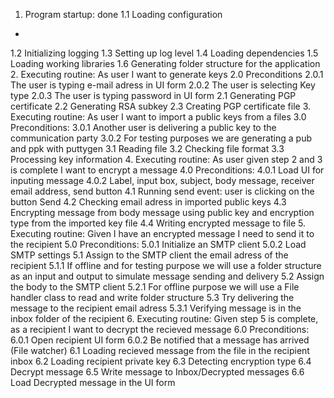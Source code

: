 1. Program startup: done
1.1 Loading configuration
- 
1.2 Initializing logging
1.3 Setting up log level
1.4 Loading dependencies
1.5 Loading working libraries
1.6 Generating folder structure for the application
2. Executing routine: As user I want to generate keys
   2.0 Preconditions
    2.0.1 The user is typing e-mail adress in UI form
    2.0.2 The user is selecting Key type
    2.0.3 The user is typing password in UI form
   2.1 Generating PGP certificate
   2.2 Generating RSA subkey
   2.3 Creating PGP certificate file
3. Executing routine: As user I want to import a public keys from a files
   3.0 Preconditions:
    3.0.1 Another user is delivering a public key to the communication party
    3.0.2 For testing purposes we are generating a pub and ppk with puttygen
   3.1 Reading file
   3.2 Checking file format
   3.3 Processing key information
4. Executing routine: As user given step 2 and 3 is complete I want to encrypt a message
   4.0 Preconditions:
    4.0.1 Load UI for inputing message
    4.0.2 Label, input box, subject, body message, receiver email address, send button
   4.1 Running send event: user is clicking on the button Send
   4.2 Checking email adress in imported public keys
   4.3 Encrypting message from body message using public key and encryption type from the imported key file
   4.4 Writing encrypted message to file
5. Executing routine: Given I have an encrypted message I need to send it to the recipient 
   5.0 Preconditions:
    5.0.1 Initialize an SMTP client
    5.0.2 Load SMTP settings
   5.1 Assign to the SMTP client the email adress of the recipient
    5.1.1 If offline and for testing purpose we will use a folder structure as an input and output to simulate message sending and delivery
   5.2 Assign the body to the SMTP client
    5.2.1 For offline purpose we will use a File handler class to read and write folder structure
   5.3 Try delivering the message to the recipient email adress
    5.3.1 Verifying message is in the inbox folder of the recipient
6. Executing routine: Given step 5 is complete, as a recipient I want to decrypt the recieved message
   6.0 Preconditions:
    6.0.1 Open recipient UI form
    6.0.2 Be notified that a message has arrived (File watcher)
   6.1 Loading recieved message from the file in the recipient inbox
   6.2 Loading recipient private key
   6.3 Detecting encryption type
   6.4 Decrypt message
   6.5 Write message to Inbox/Decrypted messages
   6.6 Load Decrypted message in the UI form
